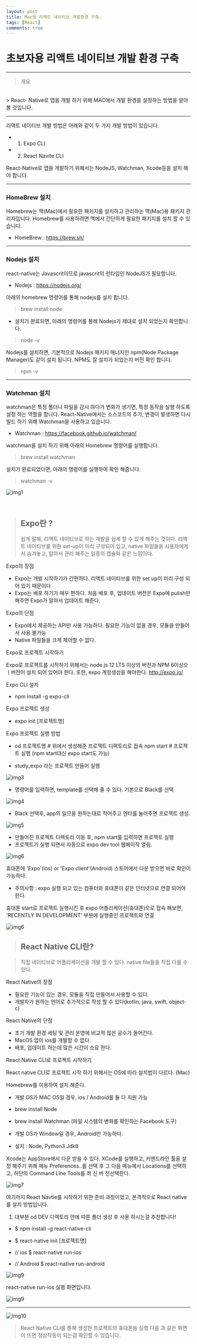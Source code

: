 ```yaml
---
layout: post
title: Mac용 리액트 네이티브 개발환경 구축.
tags: [React]
comments: true
---
```


# 초보자용 리액트 네이티브 개발 환경 구축

---

> 개요
<br>
> React- Native로 앱을 개발 하기 위해 MAC에서 개발 환경을 설정하는 방법을 알아볼 것입니다.



---

리액트 네이티브 개발 방법은 아래와 같이 두 가지 개발 방법이 있습니다.

 - 1. Expo CLI
 - 2. React Navite CLI



React-Native로 앱을 개발하기 위해서는 NodeJS, Watchman, Xcode등을 설치 해야 합니다. 


---

### HomeBrew 설치

Homebrew는 맥(Mac)에서 필요한 패키지를 설치하고 관리하는 맥(Mac)용 패키지 관리자입니다. Homebrew를 사용하려면 맥에서 간단하게 필요한 패키지를 설치 할 수 있습니다.

 - HomeBrew : https://brew.sh/

 
 ---
 
 ### Nodejs 설치

 react-native는 Javascrit이므로 javascrit의 런타임인 NodeJS가 필요합니다.
  - Nodejs : https://nodejs.org/

아래의 homebrew 명령어를 통해 nodejs를 설치 합니다.

> brew install node
 - 설치가 완료되면, 아래의 명령어를 통해 Nodejs가 제대로 설치 되었는지 확인합니다.

> node -v

Nodejs를 설치하면, 기본적으로 Nodejs 패키지 매너지인 npm(Node Package Manager)도 같이 설치 됩니다.
NPM도 잘 설치가 되었는지 버전 확인 합니다.

> npm -v

---

### Watchman 설치

watchman은 특정 폴더나 파일을 감시 하다가 변화가 생기면, 특정 동작을 실행 하도록 설정 하는 역할을 합니다.
React-Native에서는 소스코드의 추가, 변경이 발생하면 다시 빌드 하기 위해 Watchman을 사용하고 있습니다.
 - Watchman : https://facebook.github.io/watchman/

watchman을 설치 하기 위해 아래의 Homebrew 명령어를 실행합니다.

> brew install watchman

설치가 완료되었다면, 아래의 명령어를 실행하여 확인 해줍니다.

> watchman -v




![img1](../img/React-nativevsexpocli.png)

<br>

> ## Expo란 ?
> 쉽게 말해, 리액트 네이티브로 하는 개발을 쉽게 할 수 있게 해주는 것이다. 리액트 네이티브를 위한 set-up이 미리 구성되어 있고,
>native 파일들을 사용자에게서 숨겨놓고, 알아서 관리 해주는 일종의 캡슐화 같은 느낌이다.



Expo의 장점

 - Expo는 개발 시작하기가 간편하다. 리액트 네이티브를 위한 set up이 미리 구성 되어 있기 때문이다
 - Expo는 배포 하기가 매우 편하다. 처음 배포 후, 업데이트 버전은 Expo에 pulish만 해주면 Expo가 알아서 업데이트 해준다.


Expo의 단점

 - Expo에서 제공하는 API만 사용 가능하다. 필요한 기능이 없을 경우, 모듈을 만들어서 사용 불가능
 - Native 파일들을 크게 제어할 수 없다.


Expo로 프로젝트 시작하기

Expo로 프로젝트를 시작하기 위해서는 node.js  12 LTS 이상의 버전과 NPM 6이상으 ㅣ버전이 설치 되어 있어야 한다. 또한,  expo 계정생성을 해야한다.
http://expo.io/

Expo CLI 설치
 - npm install -g expo-cli

Expo 프로젝트 생성

 - expo init [프로젝트명]


Expo 프로젝트 실행 방법
 - cd 프로젝트명 # 위에서 생성해준 프로젝트 디렉토리로 접속 npm start # 프로젝트 실행 (npm start대신 expo start도 가능)

 - study_expo 라는 프로젝트 만들어 실행

![img3](../img/Expo1.png)

 - 명령어를 입력하면, template를 선택해 줄 수 있다. 기본으로 Black를 선택

![img4](../img/Expo2.png)

- Black 선택후, app의 일므을 원하는대로 적어주고 엔터를 눌러주면 프로젝트 생성.

![img5](../img/Expo3.png)

 - 만들어진 프로젝트 디렉토리 이동 후, npm start를 입력하면 프로젝트 실행
 - 프로젝트가 실행 되면서 자동으로 expo dev tool 웹페이작 열림.

![img6](../img/Expo4.png)


휴대폰에 'Expo'(ios) or 'Expo client'(Android) 스토어에서 다운 받으면 바로 확인이 가능하다.

- 주의사항 : expo 실행 되고 있는 컴퓨터와 휴대폰이 같은 인터넷으로 연결 되어야 한다.

휴대폰 start로 프로젝트 실행시킨 후 expo 어플리케이션(휴대폰)으로 접속 해보면, 'RECENTLY IN DEVELOPMENT' 부분에 실행중인 프로젝트와 연결

![img6](../img/Expo5.jpeg)



> ## React Native CLI란?

> 직접 네이티브로 어플리케이션을 개발 할 수 있다.
> native file들을 직접 다를 수 있다.


React Native의 장점

 - 필요한 기능이 있는 경우, 모듈을 직접 만들어서 사용할 수 있다.
 - 개발자가 원하는 언어로 추가적으로 작성 할 수 있다(kotlin, java, swift, object-c)

React Native의 단점

 - 초기 개발 환경 세팅 및 관리 운영에 비교적 많은 공수가 들어간다.
 - MacOS 없이 ios를 개발할 수 없다.
 - 배포, 업데이트 하는데 많은 시간이 소요 한다.




React Native CLI로 프로젝트 시작하기


React native CLI로 프로젝트 시작 하기 위해서는 OS에 따라 설치법이 다르다. (Mac)


 Homebrew를 이용하여 설치 해준다.
 - 개발 OS가 MAC OS일 경우, ios / Android를 둘 다 지원 가능 
  - brew install Node
  - brew install Watchman (파일 시스템의 변화를 확인하는 Facebook 도구)

 - 개발 OS가 Window일 경우, Android만 가능하다.
  - 설치 : Node, Python3 Jdk8



 Xcode는 AppStore에서 다운 받을 수 있다. 
 XCode를 실행하고, 커멘드라인 툴을 설정 해주기 위해 메뉴 Preferences..를 선택 후 그 다음 메뉴에서 Locations를 선택하고,
 하단의 Command Line Tools를 최 신 버 전선택한다.

![img7](../img/configure_command_line_tools.jpg)



여기까지 React Navtie를 시작하기 위한 준비 과정이었고, 본격적으로 React native를 설치 방법입니다.


1. 대부분 cd DEV 디렉토리 안에 따른 폴더 생성 후 사용 하시는걸 추천합니다! 

- $ npm install -g react-native-cli

- $ react-native init [프로젝트명]

- // ios  $ react-native run-ios

- // Android $ react-native run-android





![img9](../img/React-native2.png)

 react-native run-ios 실행 화면입니다.

![img9](../img/React-native3.png)

---
![img10](../img/React-native4.png)



> React Native CLI를 통해 생성한 프로젝트의 휴대폰을 실행
> 다음 과 같은 화면이 뜨면 정상작동이 되는걸 확인할 수 있습니다. 

